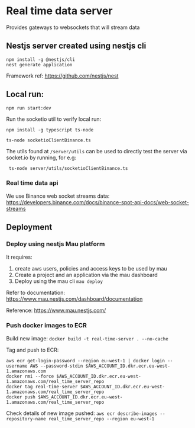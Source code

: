 # Real time data server

Provides gateways to websockets that will stream data

## Nestjs server created using nestjs cli

```
npm install -g @nestjs/cli
nest generate application
```

Framework ref: https://github.com/nestjs/nest

## Local run:

`npm run start:dev`

Run the socketio util to verify local run:

```
npm install -g typescript ts-node

ts-node socketioClientBinance.ts
```

The utils found at `/server/utils` can be used to directly test the server via socket.io by running, for e.g:

```
 ts-node server/utils/socketioClientBinance.ts
```

### Real time data api

We use Binance web socket streams data:
https://developers.binance.com/docs/binance-spot-api-docs/web-socket-streams

## Deployment

### Deploy using nestjs Mau platform

It requires:

1. create aws users, policies and access keys to be used by mau
2. Create a project and an application via the mau dashboard
3. Deploy using the mau cli `mau deploy`

Refer to documentation: https://www.mau.nestjs.com/dashboard/documentation

Reference: https://www.mau.nestjs.com/

### Push docker images to ECR

Build new image:
`docker build -t real-time-server . --no-cache`

Tag and push to ECR:

```
aws ecr get-login-password --region eu-west-1 | docker login --username AWS --password-stdin $AWS_ACCOUNT_ID.dkr.ecr.eu-west-1.amazonaws.com
docker rmi --force $AWS_ACCOUNT_ID.dkr.ecr.eu-west-1.amazonaws.com/real_time_server_repo
docker tag real-time-server $AWS_ACCOUNT_ID.dkr.ecr.eu-west-1.amazonaws.com/real_time_server_repo
docker push $AWS_ACCOUNT_ID.dkr.ecr.eu-west-1.amazonaws.com/real_time_server_repo
```

Check details of new image pushed:
`aws ecr describe-images --repository-name real_time_server_repo --region eu-west-1`
